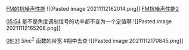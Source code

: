 [FM的抗噪声性能](file://C:/Users/cheda/Videos/14830409/42/14830409_42_0.mp4)
![[Pasted image 20211112162014.png]]
[FM抗噪声性能2](file://C:/Users/cheda/Videos/14830409/43/14830409_43_0.mp4)
 
[05:54](file:///C:/Users/cheda/Videos/14830409/43/14830409_43_0.mp4#t=354.091394)
是不是角度调制信号的功率都不变为一个定值啊
![[Pasted image 20211112165208.png]]

[08:31](file:///C:/Users/cheda/Videos/14830409/43/14830409_43_0.mp4#t=511.805082)
$Sinc^2$ 函数的带宽 #期中去查
![[Pasted image 20211112170845.png]]